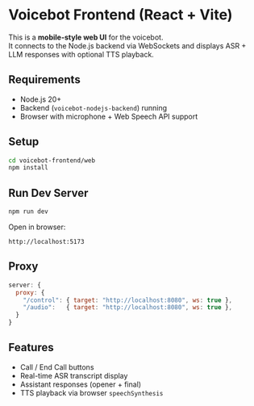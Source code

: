 # Voicebot Frontend (React + Vite)

This is a **mobile-style web UI** for the voicebot.  
It connects to the Node.js backend via WebSockets and displays ASR + LLM responses with optional TTS playback.

## Requirements
- Node.js 20+
- Backend (`voicebot-nodejs-backend`) running
- Browser with microphone + Web Speech API support

## Setup
```bash
cd voicebot-frontend/web
npm install
```

## Run Dev Server
```bash
npm run dev
```
Open in browser:
```
http://localhost:5173
```

## Proxy
```js
server: {
  proxy: {
    "/control": { target: "http://localhost:8080", ws: true },
    "/audio":   { target: "http://localhost:8080", ws: true },
  }
}
```

## Features
- Call / End Call buttons  
- Real-time ASR transcript display  
- Assistant responses (opener + final)  
- TTS playback via browser `speechSynthesis`
